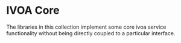 IVOA Core
=========

The libraries in this collection implement some core ivoa service functionality without being directly coupled to a particular interface.

